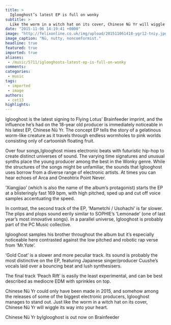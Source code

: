 ```yaml
---
title: >
  Iglooghost’s latest EP is full on wonky
subtitle: >
  Like the worm in a witch hat on its cover, Chinese Nü Yr will wiggle its way into your heart
date: "2015-11-06 14:19:41 +0000"
image: "http://felixonline.co.uk/img/upload/201511061418-ygr12-tniy.jpg"
image_caption: "Nü, nutty, noncomformist."
headline: true
featured: true
imported: true
aliases:
 - /music/5711/iglooghosts-latest-ep-is-full-on-wonky
comments:
categories:
 - music
tags:
 - imported
 - image
authors:
 - cet13
highlights:
---
```


Iglooghost is the latest signing to Flying Lotus’ Brainfeeder imprint, and the influence he’s had on the 18-year old producer is immediately noticeable in his latest EP, Chinese Nü Yr. The concept EP tells the story of a gelatinous worm-like creature as it travels through endless wormholes to pink worlds consisting only of cartoonish floating fruit.

Over four songs,Iglooghost mixes electronic beats with futuristic hip-hop to create distinct universes of sound. The varying time signatures and unusual synths place the young producer among the best in the Wonky genre. While the structures of the songs might be unfamiliar, the sounds that Iglooghost uses borrow from a diverse range of electronic artists. At times you can hear echoes of Arca and Oneohtrix Point Never.

‘Xiangjiao’ (which is also the name of the album’s protagonist) starts the EP at a blisteringly fast 169 bpm, with high pitched, sped up and cut off voice samples accentuating the speed.

In contrast, the second track of the EP, ‘Mametchi / Usohachi’ is far slower. The plips and plops sound eerily similar to SOPHIE’s ‘Lemonade’ (one of last year’s most innovative songs). In a parallel universe, Iglooghost is probably part of the PC Music collective.

Iglooghost samples his brother throughout the album but it’s especially noticeable here contrasted against the low pitched and robotic rap verse from ‘Mr.Yote’.

‘Gold Coat’ is a slower and more peculiar track. Its sound is probably the most distinctive on the EP, featuring Japanese singer/producer Cuushe’s vocals laid over a bouncing beat and lush synthesisers.

The final track ‘Peach Rift’ is easily the least experimental, and can be best described as mediocre EDM with sprinkles on top.

Chinese Nü Yr could only have been made in 2015, and somehow among the releases of some of the biggest electronic producers, Iglooghost manages to stand out. Just like the worm in a witch hat on its cover, Chinese Nü Yr will wiggle its way into your heart.

Chinese Nü Yr byIglooghost is out now on Brainfeeder
